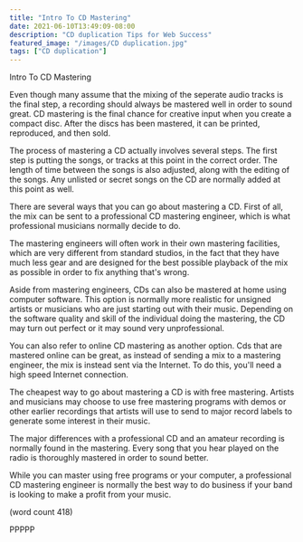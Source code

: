 ```yaml
---
title: "Intro To CD Mastering"
date: 2021-06-10T13:49:09-08:00
description: "CD duplication Tips for Web Success"
featured_image: "/images/CD duplication.jpg"
tags: ["CD duplication"]
---
```


Intro To CD Mastering

Even though many assume that the mixing of the
seperate audio tracks is the final step, a recording
should always be mastered well in order to sound
great.  CD mastering is the final chance for
creative input when you create a compact disc.
After the discs has been mastered, it can be printed,
reproduced, and then sold.

The process of mastering a CD actually involves
several steps.  The first step is putting the songs,
or tracks at this point in the correct order.  The
length of time between the songs is also adjusted,
along with the editing of the songs.  Any unlisted
or secret songs on the CD are normally added at
this point as well.

There are several ways that you can go about 
mastering a CD.  First of all, the mix can be 
sent to a professional CD mastering engineer, 
which is what professional musicians normally 
decide to do.

The mastering engineers will often work in their
own mastering facilities, which are very different
from standard studios, in the fact that they have 
much less gear and are designed for the best
possible playback of the mix as possible in
order to fix anything that's wrong.  

Aside from mastering engineers, CDs can also be
mastered at home using computer software.  This 
option is normally more realistic for unsigned
artists or musicians who are just starting out
with their music.  Depending on the software
quality and skill of the individual doing the
mastering, the CD may turn out perfect or it 
may sound very unprofessional.

You can also refer to online CD mastering as 
another option.  Cds that are mastered online
can be great, as instead of sending a mix to a
mastering engineer, the mix is instead sent
via the Internet.  To do this, you'll need a 
high speed Internet connection.

The cheapest way to go about mastering a CD is
with free mastering.  Artists and musicians may
choose to use free mastering programs with 
demos or other earlier recordings that artists
will use to send to major record labels to 
generate some interest in their music.

The major differences with a professional CD
and an amateur recording is normally found in
the mastering.  Every song that you hear played
on the radio is thoroughly mastered in order
to sound better.

While you can master using free programs or 
your computer, a professional CD mastering 
engineer is normally the best way to do business
if your band is looking to make a profit from
your music.

(word count 418)

PPPPP

